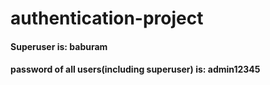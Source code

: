 # authentication-project
#### Superuser is: baburam
#### password of all users(including superuser) is: admin12345
